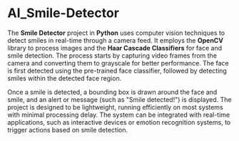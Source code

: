 # AI_Smile-Detector
The **Smile Detector** project in **Python** uses computer vision techniques to detect smiles in real-time through a camera feed. It employs the **OpenCV** library to process images and the **Haar Cascade Classifiers** for face and smile detection. The process starts by capturing video frames from the camera and converting them to grayscale for better performance. The face is first detected using the pre-trained face classifier, followed by detecting smiles within the detected face region.

Once a smile is detected, a bounding box is drawn around the face and smile, and an alert or message (such as "Smile detected!") is displayed. The project is designed to be lightweight, running efficiently on most systems with minimal processing delay. The system can be integrated with real-time applications, such as interactive devices or emotion recognition systems, to trigger actions based on smile detection.
